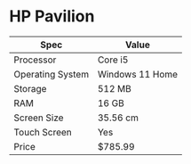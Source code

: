# HP Pavilion

| Spec | Value |
|---|---|
| Processor | Core i5 |
| Operating System | Windows 11 Home |
| Storage | 512 MB |
| RAM | 16 GB |
| Screen Size | 35.56 cm |
| Touch Screen | Yes |
| Price | $785.99 |
